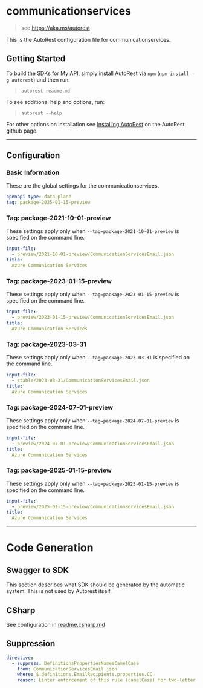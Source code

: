 # communicationservices

> see https://aka.ms/autorest

This is the AutoRest configuration file for communicationservices.

## Getting Started

To build the SDKs for My API, simply install AutoRest via `npm` (`npm install -g autorest`) and then run:

> `autorest readme.md`

To see additional help and options, run:

> `autorest --help`

For other options on installation see [Installing AutoRest](https://aka.ms/autorest/install) on the AutoRest github page.

---

## Configuration

### Basic Information

These are the global settings for the communicationservices.

```yaml
openapi-type: data-plane
tag: package-2025-01-15-preview
```

### Tag: package-2021-10-01-preview

These settings apply only when `--tag=package-2021-10-01-preview` is specified on the command line.

```yaml $(tag) == 'package-2021-10-01-preview'
input-file:
  - preview/2021-10-01-preview/CommunicationServicesEmail.json
title:
  Azure Communication Services
```

### Tag: package-2023-01-15-preview

These settings apply only when `--tag=package-2023-01-15-preview` is specified on the command line.

```yaml $(tag) == 'package-2023-01-15-preview'
input-file:
  - preview/2023-01-15-preview/CommunicationServicesEmail.json
title:
  Azure Communication Services
```

### Tag: package-2023-03-31

These settings apply only when `--tag=package-2023-03-31` is specified on the command line.

```yaml $(tag) == 'package-2023-03-31'
input-file:
  - stable/2023-03-31/CommunicationServicesEmail.json
title:
  Azure Communication Services
```

### Tag: package-2024-07-01-preview

These settings apply only when `--tag=package-2024-07-01-preview` is specified on the command line.

```yaml $(tag) == 'package-2024-07-01-preview'
input-file:
  - preview/2024-07-01-preview/CommunicationServicesEmail.json
title:
  Azure Communication Services
```

### Tag: package-2025-01-15-preview

These settings apply only when `--tag=package-2025-01-15-preview` is specified on the command line.

```yaml $(tag) == 'package-2025-01-15-preview'
input-file:
  - preview/2025-01-15-preview/CommunicationServicesEmail.json
title:
  Azure Communication Services
```

---

# Code Generation

## Swagger to SDK

This section describes what SDK should be generated by the automatic system.
This is not used by Autorest itself.

## CSharp

See configuration in [readme.csharp.md](./readme.csharp.md)

## Suppression

``` yaml
directive:
  - suppress: DefinitionsPropertiesNamesCamelCase
    from: CommunicationServicesEmail.json
    where: $.definitions.EmailRecipients.properties.CC
    reason: Linter enforcement of this rule (camelCase) for two-letter acronyms conflicts with the description in the rule (all capitalized).
```
